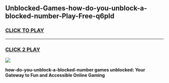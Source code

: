 
## Unblocked-Games-how-do-you-unblock-a-blocked-number-Play-Free-q6pld
<h3>
<a href="https://premium76.site?title=how-do-you-unblock-a-blocked-number&ref=12A">CLICK TO PLAY</a></h3>
<hr>

<h3>
<a href="https://premium76.site?title=how-do-you-unblock-a-blocked-number&ref=12A">CLICK 2 PLAY</a>
  
</h3>

<a href="https://premium76.site?title=how-do-you-unblock-a-blocked-number&ref=12A"><img src="https://clearcache.store/games.png"></a>


**how-do-you-unblock-a-blocked-number games unblocked: Your Gateway to Fun and Accessible Online Gaming**
